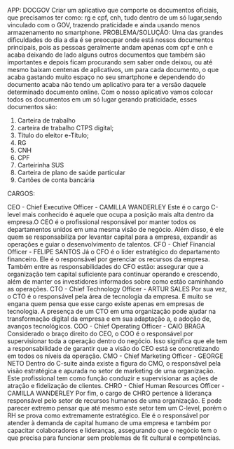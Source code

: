 APP: DOCGOV
Criar um aplicativo que comporte os documentos oficiais, que
precisamos ter como: rg e cpf, cnh, tudo dentro de um só lugar,sendo
vinculado com o GOV, trazendo praticidade e ainda usando
menos armazenamento no smartphone.
PROBLEMA/SOLUÇÃO:
Uma das grandes dificuldades do dia a dia é se preocupar onde
está nossos documentos principais, pois as pessoas geralmente
andam apenas com cpf e cnh e acaba deixando de lado alguns
outros documentos que também são importantes e depois ficam
procurando sem saber onde deixou, ou até mesmo baixam
centenas de aplicativos, um para cada documento, o que acaba
gastando muito espaço no seu smartphone e dependendo do
documento acaba não tendo um aplicativo para ter a versão
daquele determinado documento online.
Com o nosso aplicativo vamos colocar todos os documentos em
um só lugar gerando praticidade, esses documentos são:
1. Carteira de trabalho
2. carteira de trabalho CTPS digital;
3. Título do eleitor e-Título;
4. RG
5. CNH
6. CPF
7. Carteirinha SUS
8. Carteira de plano de saúde particular
9. Cartões de conta bancária

CARGOS:

CEO - Chief Executive Officer - CAMILLA WANDERLEY
Este é o cargo C-level mais conhecido é aquele que ocupa a
posição mais alta dentro da empresa.O CEO é o profissional
responsável por manter todos os departamentos unidos em uma
mesma visão de negócio.
Além disso, é ele quem se responsabiliza por levantar capital para
a empresa, expandir as operações e guiar o desenvolvimento de
talentos.
CFO - Chief Financial Officer - FELIPE SANTOS
Já o CFO é o líder estratégico do departamento financeiro. Ele é o
responsável por gerenciar os recursos da empresa.
Também entre as responsabilidades do CFO estão: assegurar que
a organização tem capital suficiente para continuar operando e
crescendo, além de manter os investidores informados sobre
como estão caminhando as operações.
CTO - Chief Technology Officer - ARTUR SALES
Por sua vez, o CTO é o responsável pela área de tecnologia da
empresa. E muito se engana quem pensa que esse cargo existe
apenas em empresas de tecnologia.
A presença de um CTO em uma organização pode ajudar na
transformação digital da empresa e em sua adaptação a, e
adoção de, avanços tecnológicos.
COO - Chief Operating Officer - CAIO BRAGA
Considerado o braço direito do CEO, o COO é o responsável por
supervisionar toda a operação dentro do negócio.
Isso significa que ele tem a responsabilidade de garantir que a
visão do CEO está se concretizando em todos os níveis da
operação.
CMO - Chief Marketing Officer - GEORGE NETO
Dentro do C-suite ainda existe a figura do CMO, o responsável
pela visão estratégica e apurada no setor de marketing de uma
organização.
Este profissional tem como função conduzir e supervisionar as
ações de atração e fidelização de clientes.
CHRO - Chief Human Resources Officer -
CAMILLA WANDERLEY
Por fim, o cargo de CHRO pertence à liderança responsável pelo
setor de recursos humanos de uma organização.
E pode parecer extremo pensar que até mesmo este setor tem um
C-level, porém o RH se prova como extremamente estratégico.
Ele é o responsável por atender à demanda de capital humano de
uma empresa e também por capacitar colaboradores e
lideranças, assegurando que o negócio tem o que precisa para
funcionar sem problemas de fit cultural e competências.
